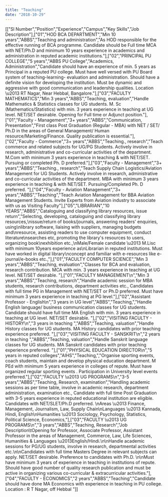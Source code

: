 ```yaml
---
title: "Teaching"
date: "2018-10-29"
---
```


\[\["Sl Number","Position","Experience","Campus","Key Skills","Job Description"\],\["01","HOD BCA DEPARTMENT","Min 10 years","ABBS","Teaching and administration","As HOD responsible for the effective running of BCA programme. Candidate should be Full time MCA with NET/Ph.D and minimum 10 years experience in academics and administration in reputed academic institutions."\],\["02","PRINCIPAL PU COLLEGE","5 years","ABBS PU College","Academics, Administration","Candidate should have an experience of min. 5 years as Principal in a reputed PU college. Must have well versed with PU Board system of teaching-learning- evaluation and administration. Should have a definite vision for developing the institution. Must be dynamic and aggressive with good communication and leadership qualities. Location \\u2013 RT Nagar, Near Hebbal, Bangalore."\],\["03","FACULTY MATHEMATICS","Min 3 years","ABBS","Teaching, evaluation","Handle Mathematics & Statistics classes for UG students. M. Sc (Mathematics/Statistics) with min. 3 years experience in teaching at UG level. NET/SET desirable. Opening for Full time or Adjunct position."\],\["01","Faculty - Management","3+ years","ABBS","Communication, Presentation","First class Post Graduation (Regular - MBA) with NET / SET/ Ph.D in the areas of General Management/ Human resource/Marketing/Finance. Quality publication is essential."\],\["02","Faculty - Commerce","3+ years","ABBS","Teaching., research","Teach commerce and related subjects for UG/PG Students. Actively involve in research, administrative and co-curricular activities of the department. M.Com with minimum 3 years experience in teaching & with NET/SET. Pursuing or completed Ph. D preferred."\],\["03","Faculty - Management","3+ years","ABBS","Teaching., research","Teach Supply Chain Logistics/Aviation Management for UG Students. Actively involve in research, administrative and co-curricular activities of the department. MBA with minimum 3 years experience in teaching & with NET/SET. Pursuing/Completed Ph. D preferred. "\],\["04","Faculty - Aviation Management","3+ years","ABBS","Teaching","Teach Aviation Management for BBA Aviation Management Students. Invite Experts from Aviation industry to associate with us as Visiting Faculty"\],\["05","LIBRARIAN","10 YEARS","ABBS","Cataloguing and classifying library resources, issue return","Selecting, developing, cataloguing and classifying library resources,\\nissue/return of books/journals, answering readers' enquiries, using\\nlibrary software, liaising with suppliers, managing budgets and\\nresource, assisting readers to use computer equipment, conduct literature\\nsearches etc, promoting the library's resources to users, organizing book\\nexhibition etc.,\\nMale/Female candidate \\u2013 M.Lisc with minimum 10years experience as\\nLibrarian in reputed institutions. Must have worked in digital library\\nconcept and familiar with e-resources like e-journal/e-books etc.,"\],\["01","FACULTY COMPUTER SCIENCE","Min 3 years","ABBS","Teaching, evaluation","Classes for BCA and evaluation, research contribution. MCA with min. 3 years experience in teaching at UG level. NET/SET desirable. "\],\["01","FACULTY MANAGEMENT\\n","Min 3 years","ABBS","Teaching, research","Handle academic session for MBA students, research contributions, department activities etc., Candidates with full time PG in Management with NET/SET or Ph.D preferred. Must have minimum 3 years experience in teaching at PG level."\],\["02","Assistant Professor - English\\n","3 years in UG level","ABBS","Teaching,","Handle English language/ business communication classes for UG students. Candidate should have full time MA English with min. 3 years experience in teaching at UG level. NET/SET desirable. "\],\["02","VISITING FACULTY - HISTORY\\n","3 years in teaching ","ABBS","Teaching, valuation","Handle History classes for UG students. MA History candidates with prior teaching experience preferred. "\],\["03","VISITING FACULTY - SANSKRIT\\n","2 years in teaching ","ABBS","Teaching, valuation","Handle Sanskrit language classes for UG students. MA Sanskrit candidates with prior teaching experience preferred. "\],\["01","PHYSICAL EDUCATION DIRECTOR\\n","5 years in reputed colleges","AIHS","Teaching,","Organise sporting events, coach students, maintain and develop physical education department. M PEd with minimum 5 years experience in colleges of repute. Must have organized regular sporting events . Participation in University level events preferred."\],\["02","FACULTY \\u2013 UG PROGRAMS\\n","3-5 years","ABBS","Teaching, Research, examination","Handling academic sessions as per time table, involve in academic research, department administration, examination etc., Candidate with full time Post Graduation with 3-5 years experience in reputed educational institution are eligible. Candidates with NET/SLET/Ph.D preferred. \\nAreas \\u2013 Finance, Management, Journalism, Law, Supply Chain\\nLanguages \\u2013 Kannada, Hindi, English\\nHumanities \\u2013 Sociology, Psychology, Statistics, Political Science, Economics,"\],\["03","FACULTY \\u2013 UG PROGRAMS\\n","3 years","ABBS","Teaching, Research","Job Description\\tOpening for Professor, Associate Professor, Assistant Professor in the areas of Management, Commerce, Law, Life Sciences, Humanities & Languages \\u2013English/Hindi.\\n\\nHandle academic sessions for PG/UG students, involve in research, departmental activities etc.\\n\\nCandidates with full time Masters Degree in relevant subjects can apply. NET/SET desirable. Preference to candidates with Ph.D. \\n\\nMust have minimum 3 years of experience in teaching in institutions of repute. Should have good number of quality research publication and must be active in organizing various co-curricular & extracurricular activities."\],\["04","FACULTY - ECONOMICS","2 years","ABBS","Teaching","Candidate should have done MA Economics with experience in teaching in PU college. Location : R T Nagar, off Hebbal "\]\]

